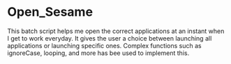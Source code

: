 # Open_Sesame
This batch script helps me open the correct applications at an instant when I get to work everyday.
It gives the user a choice between launching all applications or launching specific ones. Complex functions such as ignoreCase, looping, and more has bee used to implement this.
